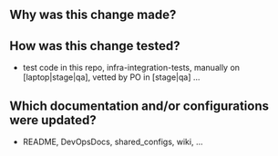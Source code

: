 ## Why was this change made?



## How was this change tested?
- test code in this repo, infra-integration-tests, manually on [laptop|stage|qa], vetted by PO in [stage|qa] ...



## Which documentation and/or configurations were updated?
- README, DevOpsDocs, shared_configs, wiki, ...

